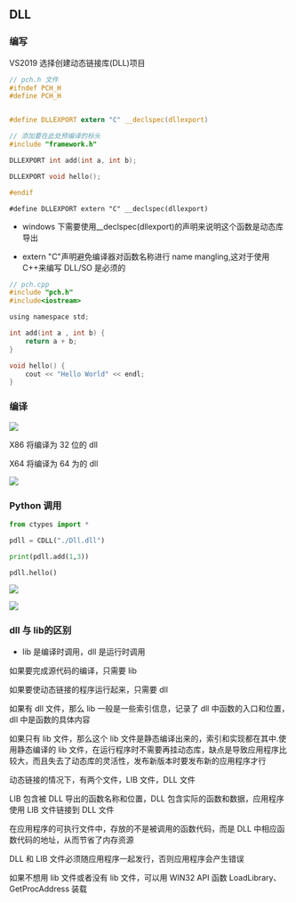 <!--
 * @Description: 
 * @Version: 1.0
 * @Author: DaLao
 * @Email: dalao_li@163.com
 * @Date: 2021-01-20 11:26:41
 * @LastEditors: dalao
 * @LastEditTime: 2022-04-19 22:21:52
-->


## DLL



### 编写


VS2019 选择创建动态链接库(DLL)项目

```c
// pch.h 文件
#ifndef PCH_H
#define PCH_H


#define DLLEXPORT extern "C" __declspec(dllexport)

// 添加要在此处预编译的标头
#include "framework.h"

DLLEXPORT int add(int a, int b);

DLLEXPORT void hello();

#endif
```

`#define DLLEXPORT extern "C" __declspec(dllexport)`

- windows 下需要使用\_\_declspec(dllexport)的声明来说明这个函数是动态库导出  

- extern "C"声明避免编译器对函数名称进行 name mangling,这对于使用 C++来编写 DLL/SO 是必须的

```c
// pch.cpp
#include "pch.h"
#include<iostream>

using namespace std;

int add(int a , int b) {
    return a + b;
}

void hello() {
    cout << "Hello World" << endl;
}
```



### 编译


![](https://cdn.hurra.ltd/img/20210120113257.png)

X86 将编译为 32 位的 dll

X64 将编译为 64 为的 dll

![](https://cdn.hurra.ltd/img/20210120113457.png)



### Python 调用


```py
from ctypes import *

pdll = CDLL("./Dll.dll")

print(pdll.add(1,3))

pdll.hello()
```

![](https://cdn.hurra.ltd/img/20210120113618.png)

![](https://cdn.hurra.ltd/img/20210120113618.png)



### dll 与 lib的区别


- lib 是编译时调用，dll 是运行时调用

如果要完成源代码的编译，只需要 lib

如果要使动态链接的程序运行起来，只需要 dll

如果有 dll 文件，那么 lib 一般是一些索引信息，记录了 dll 中函数的入口和位置，dll 中是函数的具体内容

如果只有 lib 文件，那么这个 lib 文件是静态编译出来的，索引和实现都在其中.使用静态编译的 lib 文件，在运行程序时不需要再挂动态库，缺点是导致应用程序比较大，而且失去了动态库的灵活性，发布新版本时要发布新的应用程序才行

动态链接的情况下，有两个文件，LIB 文件，DLL 文件

LIB 包含被 DLL 导出的函数名称和位置，DLL 包含实际的函数和数据，应用程序使用 LIB 文件链接到 DLL 文件

在应用程序的可执行文件中，存放的不是被调用的函数代码，而是 DLL 中相应函数代码的地址，从而节省了内存资源

DLL 和 LIB 文件必须随应用程序一起发行，否则应用程序会产生错误

如果不想用 lib 文件或者没有 lib 文件，可以用 WIN32 API 函数 LoadLibrary、GetProcAddress 装载
